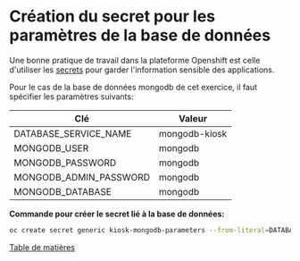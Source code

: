 # Création du secret pour les paramètres de la base de données

Une bonne pratique de travail dans la plateforme Openshift est celle d'utiliser les [secrets](../../Outils/OC/README.md#création-dun-secret-générique) pour garder l'information sensible des applications.

Pour le cas de la base de données mongodb de cet exercice, il faut spécifier les paramètres suivants:

|  Clé | Valeur  |
|---|---|
|  DATABASE_SERVICE_NAME | mongodb-kiosk  |
|  MONGODB_USER | mongodb  |
|  MONGODB_PASSWORD | mongodb  |
|  MONGODB_ADMIN_PASSWORD | mongodb  |
|  MONGODB_DATABASE | mongodb  |


**Commande pour créer le secret lié à la base de données:**
```bash
oc create secret generic kiosk-mongodb-parameters --from-literal=DATABASE_SERVICE_NAME=mongodb-kiosk --from-literal=MONGODB_USER=mongodb --from-literal=MONGODB_PASSWORD=mongodb --from-literal=MONGODB_DATABASE=mongodb --from-literal=MONGODB_ADMIN_PASSWORD=mongodb
```

[Table de matières](README.md)